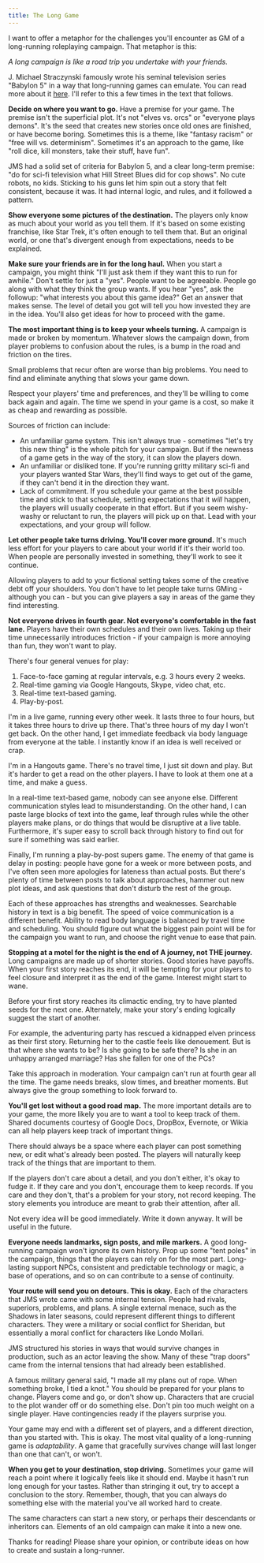 ```yaml
---
title: The Long Game
---
```


I want to offer a metaphor for the challenges you'll encounter as GM
of a long-running roleplaying campaign.
That metaphor is this:

*A long campaign is like a road trip you undertake with your friends.*

<!-- more -->

J. Michael Straczynski famously wrote his seminal television series "Babylon 5"
in a way that long-running games can emulate.
You can read more about it [here](http://io9.gizmodo.com/5985727/the-strange-secret-evolution-of-babylon-5).
I'll refer to this a few times in the text that follows.

**Decide on where you want to go.**
Have a premise for your game.
The premise isn't the superficial plot.
It's not "elves vs. orcs" or "everyone plays demons".
It's the seed that creates new stories
once old ones are finished, or have become boring.
Sometimes this is a theme, like "fantasy racism"
or "free will vs. determinism".
Sometimes it's an approach to the game, like
"roll dice, kill monsters, take their stuff, have fun".

JMS had a solid set of criteria for Babylon 5, and a clear long-term premise:
"do for sci-fi television what Hill Street Blues did for cop shows".
No cute robots, no kids.
Sticking to his guns let him spin out a story that felt consistent,
because it was.
It had internal logic, and rules, and it followed a pattern.

**Show everyone some pictures of the destination.**
The players only know as much about your world as you tell them.
If it's based on some existing franchise, like Star Trek,
it's often enough to tell them that.
But an original world, or one that's divergent enough from expectations,
needs to be explained.

**Make sure your friends are in for the long haul.**
When you start a campaign,
you might think "I'll just ask them if they want this to run for awhile."
Don't settle for just a "yes".
People want to be agreeable.
People go along with what they think the group wants.
If you hear "yes", ask the followup: "what interests you about this game idea?"
Get an answer that makes sense.
The level of detail you got will tell you how invested they are in the idea.
You'll also get ideas for how to proceed with the game.

**The most important thing is to keep your wheels turning.**
A campaign is made or broken by momentum.
Whatever slows the campaign down,
from player problems to confusion about the rules,
is a bump in the road and friction on the tires.

Small problems that recur often are worse than big problems.
You need to find and eliminate anything that slows your game down.

Respect your players' time and preferences,
and they'll be willing to come back again and again.
The time we spend in your game is a cost,
so make it as cheap and rewarding as possible.

Sources of friction can include:

* An unfamiliar game system. This isn't always true - sometimes "let's try this new thing" is the whole pitch for your campaign. But if the newness of a game gets in the way of the story, it can slow the players down.
* An unfamiliar or disliked tone. If you're running gritty military sci-fi and your players wanted Star Wars, they'll find ways to get out of the game, if they can't bend it in the direction they want.
* Lack of commitment. If you schedule your game at the best possible time and stick to that schedule, setting expectations that it _will_ happen, the players will usually cooperate in that effort. But if you seem wishy-washy or reluctant to run, the players will pick up on that. Lead with your expectations, and your group will follow.

**Let other people take turns driving. You'll cover more ground.**
It's much less effort for your players to care about your world
if it's their world too.
When people are personally invested in something,
they'll work to see it continue.

Allowing players to add to your fictional setting
takes some of the creative debt off your shoulders.
You don't have to let people take turns GMing - although you can -
but you can give players a say in areas of the game they find interesting.

**Not everyone drives in fourth gear.
Not everyone's comfortable in the fast lane.**
Players have their own schedules and their own lives.
Taking up their time unnecessarily introduces friction -
if your campaign is more annoying than fun, they won't want to play.

There's four general venues for play:

1. Face-to-face gaming at regular intervals, e.g. 3 hours every 2 weeks.
2. Real-time gaming via Google Hangouts, Skype, video chat, etc.
3. Real-time text-based gaming.
4. Play-by-post.

I'm in a live game, running every other week.
It lasts three to four hours, but it takes three hours to drive up there.
That's three hours of my day I won't get back.
On the other hand, I get immediate feedback via body language
from everyone at the table.
I instantly know if an idea is well received or crap.

I'm in a Hangouts game.
There's no travel time, I just sit down and play.
But it's harder to get a read on the other players.
I have to look at them one at a time, and make a guess.

In a real-time text-based game, nobody can see anyone else.
Different communication styles lead to misunderstanding.
On the other hand, I can paste large blocks of text into the game,
leaf through rules while the other players make plans,
or do things that would be disruptive at a live table.
Furthermore, it's super easy to scroll back through history
to find out for sure if something was said earlier.

Finally, I'm running a play-by-post supers game.
The enemy of that game is delay in posting:
people have gone for a week or more between posts,
and I've often seen more apologies for lateness than actual posts.
But there's plenty of time between posts to talk about approaches,
hammer out new plot ideas,
and ask questions that don't disturb the rest of the group.

Each of these approaches has strengths and weaknesses.
Searchable history in text is a big benefit.
The speed of voice communication is a different benefit.
Ability to read body language is balanced by travel time and scheduling.
You should figure out what the biggest pain point will be
for the campaign you want to run, and choose the right venue
to ease that pain.

**Stopping at a motel for the night is the end of A journey, not THE journey.**
Long campaigns are made up of shorter stories.
Good stories have payoffs.
When your first story reaches its end, it will be tempting for your players
to feel closure and interpret it as the end of the game.
Interest might start to wane.

Before your first story reaches its climactic ending,
try to have planted seeds for the next one.
Alternately, make your story's ending logically suggest the start of another.

For example, the adventuring party has rescued a kidnapped elven princess
as their first story. Returning her to the castle feels like denouement.
But is that where she wants to be? Is she going to be safe there?
Is she in an unhappy arranged marriage? Has she fallen for one of the PCs?

Take this approach in moderation.
Your campaign can't run at fourth gear all the time.
The game needs breaks, slow times, and breather moments.
But always give the group something to look forward to.

**You'll get lost without a good road map.**
The more important details are to your game,
the more likely you are to want a tool to keep track of them.
Shared documents courtesy of Google Docs, DropBox, Evernote, or Wikia
can all help players keep track of important things.

There should always be a space where each player can post something new,
or edit what's already been posted.
The players will naturally keep track of the things that are important to them.

If the players don't care about a detail, and you don't either,
it's okay to fudge it.
If they care and you don't, encourage them to keep records.
If you care and they don't, that's a problem for your story, not
record keeping.
The story elements you introduce are meant to grab their attention, after all.

Not every idea will be good immediately.
Write it down anyway. It will be useful in the future.

**Everyone needs landmarks, sign posts, and mile markers.**
A good long-running campaign won't ignore its own history.
Prop up some "tent poles" in the campaign, things that the players can rely on
for the most part.
Long-lasting support NPCs, consistent and predictable technology or magic,
a base of operations, and so on can contribute to a sense of continuity.

**Your route will send you on detours. This is okay.**
Each of the characters that JMS wrote came with some internal tension.
People had rivals, superiors, problems, and plans.
A single external menace, such as the Shadows in later seasons,
could represent different things to different characters.
They were a military or social conflict for Sheridan,
but essentially a moral conflict for characters like Londo Mollari.

JMS structured his stories in ways
that would survive changes in production,
such as an actor leaving the show.
Many of these "trap doors" came from the internal tensions
that had already been established.

A famous military general said,
"I made all my plans out of rope. When something broke, I tied a knot."
You should be prepared for your plans to change.
Players come and go, or don't show up.
Characters that are crucial to the plot wander off or do something else.
Don't pin too much weight on a single player.
Have contingencies ready if the players surprise you.

Your game may end with a different set of players,
and a different direction, than you started with. This is okay.
The most vital quality of a long-running game is _adaptability_.
A game that gracefully survives change will last longer than one that can't, or won't.

**When you get to your destination, stop driving.**
Sometimes your game will reach a point where it logically feels like it should end.
Maybe it hasn't run long enough for your tastes.
Rather than stringing it out, try to accept a conclusion to the story.
Remember, though, that you can always do something else with the material you've
all worked hard to create.

The same characters can start a new story, or perhaps their descendants or inheritors can.
Elements of an old campaign can make it into a new one.

Thanks for reading! Please share your opinion,
or contribute ideas on how to create and sustain a long-runner.
